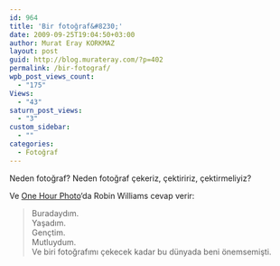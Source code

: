 ```yaml
---
id: 964
title: 'Bir fotoğraf&#8230;'
date: 2009-09-25T19:04:50+03:00
author: Murat Eray KORKMAZ
layout: post
guid: http://blog.murateray.com/?p=402
permalink: /bir-fotograf/
wpb_post_views_count:
  - "175"
Views:
  - "43"
saturn_post_views:
  - "3"
custom_sidebar:
  - ""
categories:
  - Fotoğraf
---
```

Neden fotoğraf? Neden fotoğraf çekeriz, çektiririz, çektirmeliyiz?

Ve <a href="http://www.imdb.com/title/tt0265459/" target="_blank">One Hour Photo</a>&#8216;da Robin Williams cevap verir:

> Buradaydım.  
> Yaşadım.  
> Gençtim.  
> Mutluydum.  
> Ve biri fotoğrafımı çekecek kadar bu dünyada beni önemsemişti.